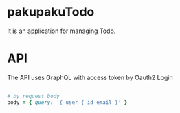 # pakupakuTodo

It is an application for managing Todo.

# API

The API uses GraphQL with access token by Oauth2 Login

```ruby

# by request body
body = { query: '{ user { id email }' }

```
